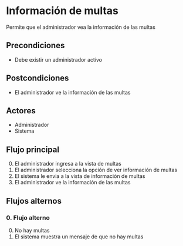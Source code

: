 # Información de multas

Permite que el administrador vea la información de las multas

## Precondiciones

* Debe existir un administrador activo

## Postcondiciones

* El administrador ve la información de las multas

## Actores

* Administrador
* Sistema

## Flujo principal

0. El administrador ingresa a la vista de multas
1. El administrador selecciona la opción de ver información de multas
2. El sistema le envia a la vista de información de multas
3. El administrador ve la información de las multas

## Flujos alternos

### 0.  Flujo alterno

0. No hay multas
1. El sistema muestra un mensaje de que no hay multas

